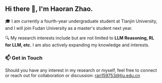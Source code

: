 ## Hi there 👋, I'm Haoran Zhao. 
🎓 I am currently a fourth-year undergraduate student at Tianjin University, and I will join Fudan University as a master's student next year.

🔍 My research interests include but are not limited to **LLM Reasoning, RL for LLM, etc.** I am also actively expanding my knowledge and interests.

### 📫 Get in Touch
Should you have any interest in my research or myself, feel free to connect or reach out for collaboration or discussion: ran159753@tju.edu.cn
